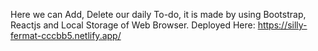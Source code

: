 Here we can Add, Delete our daily To-do, it is made by using Bootstrap, Reactjs and Local Storage of Web Browser.
Deployed Here:
https://silly-fermat-cccbb5.netlify.app/

